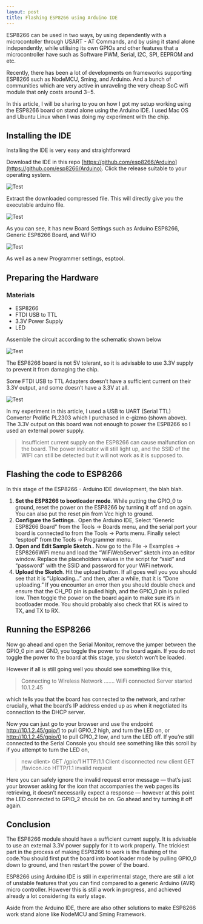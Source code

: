 ```yaml
---
layout: post
title: Flashing ESP8266 using Arduino IDE
---
```


ESP8266 can be used in two ways, by using dependently with a microcontoller through USART - AT Commands, and by using it stand alone independently, while utilising its own GPIOs and other features that a microcontroller have such as Software PWM, Serial, I2C, SPI, EEPROM and etc.

Recently, there has been a lot of developments on frameworks supporting ESP8266 such as NodeMCU, Sming, and Arduino. And a bunch of communities which are very active in unraveling the very cheap SoC wifi module that only costs around $3-$5.

In this article, I will be sharing to you on how I got my setup working using the ESP8266 board on stand alone using the Arduino IDE. I used Mac OS and Ubuntu Linux when I was doing my experiment with the chip.

## Installing the IDE

Installing the IDE is very easy and straightforward

Download the IDE in this repo [https://github.com/esp8266/Arduino](https://github.com/esp8266/Arduino). Click the release suitable to your operating system.

![Test](http://imageshack.com/a/img910/2821/yiaGSh.png "Test")

Extract the downloaded compressed file. This will directly give you the executable arduino file.

![Test](http://imageshack.com/a/img908/1702/Y3GlFu.png "Test")

As you can see, it has new Board Settings such as Arduino ESP8266, Generic ESP8266 Board, and WIFIO

![Test](http://imageshack.com/a/img538/7822/7a7URA.png "Test")

As well as a new Programmer settings, esptool.

## Preparing the Hardware

### Materials
- ESP8266
- FTDI USB to TTL
- 3.3V Power Supply
- LED

Assemble the circuit according to the schematic shown below

![Test](https://lh3.googleusercontent.com/DubSNaAqPduElEWo09JyltjLVkNpxkMFCzqUBaeAhjk=w849-h471-no "Test")

The ESP8266 board is not 5V tolerant, so it is advisable to use 3.3V supply to prevent it from damaging the chip.

Some FTDI USB to TTL Adapters doesn’t have a sufficient current on their 3.3V output, and some doesn’t have a 3.3V at all.

![Test](http://41.media.tumblr.com/b91005ffb6b0e58551632c4e49bd51a6/tumblr_inline_noisdwllI61t9mq4x_400.png "Test")

In my experiment in this article, I used a USB to UART (Serial TTL) Converter Prolific PL2303 which I purchased in e-gizmo (shown above). The 3.3V output on this board was not enough to power the ESP8266 so I used an external power supply.

> Insufficient current supply on the ESP8266 can cause malfunction on the board. The power indicator will still light up, and the SSID of the WIFI can still be detected but it will not work as it is supposed to.

## Flashing the code to ESP8266

In this stage of the ESP8266 - Arduino IDE development, the blah blah.

1. **Set the ESP8266 to bootloader mode**. While putting the GPIO_0 to ground, reset the power on the ESP8266 by turning it off and on again. You can also put the reset pin from Vcc high to ground.
2. **Configure the Settings**.. Open the Arduino IDE,  Select “Generic ESP8266 Board” from the Tools → Boards menu, and the serial port your board is connected to from the Tools → Ports menu. Finally select “esptool” from the Tools → Programmer menu.
3. **Open and Edit Sample Sketch**.. Now go to the File → Examples → ESP8266WiFi menu and load the “WiFiWebServer” sketch into an editor window. Replace the placeholders values in the script for “ssid” and “password” with the SSID and password for your WiFi network.
4. **Upload the Sketch**. Hit the upload button. If all goes well you you should see that it is “Uploading…” and then, after a while, that it is “Done uploading.” If you encounter an error then you should double check and ensure that the CH_PD pin is pulled high, and the GPIO_0 pin is pulled low. Then toggle the power on the board again to make sure it’s in bootloader mode. You should probably also check that RX is wired to TX, and TX to RX.

## Running the ESP8266

Now go ahead and open the Serial Monitor, remove the jumper between the GPIO_0 pin and GND, you toggle the power to the board again. If you do not toggle the power to the board at this stage, you sketch won’t be loaded.

However if all is still going well you should see something like this,

>Connecting to Wireless Network
.......
WiFi connected
Server started
10.1.2.45

which tells you that the board has connected to the network, and rather crucially, what the board’s IP address ended up as when it negotiated its connection to the DHCP server.

Now you can just go to your browser and use the endpoint http://10.1.2.45/gpio/1 to pull GPIO_2 high, and turn the LED on, or http://10.1.2.45/gpio/0 to pull GPIO_2 low, and turn the LED off. If you’re still connected to the Serial Console you should see something like this scroll by if you attempt to turn the LED on,

>new client>
GET /gpio/1 HTTP/1.1
Client disconnected
new client
GET /favicon.ico HTTP/1.1
>invalid request

Here you can safely ignore the invalid request error message — that’s just your browser asking for the icon that accompanies the web pages its retrieving, it doesn’t necessarily expect a response — however at this point the LED connected to GPIO_2 should be on. Go ahead and try turning it off again.

## Conclusion

The ESP8266 module should have a sufficient current supply. It is advisable to use an external 3.3V power supply for it to work properly. The trickiest part in the process of making ESP8266 to work is the flashing of the code.You should first put the board into boot loader mode by pulling GPIO_0 down to ground, and then restart the power of the board.

ESP8266 using Arduino IDE is still in experimental stage, there are still a lot of unstable features that you can find compared to a generic Arduino (AVR) micro controller. However this is still a work in progress, and achieved already a lot considering its early stage.

Aside from the Arduino IDE, there are also other solutions to make ESP8266 work stand alone like NodeMCU and Sming Framework.
